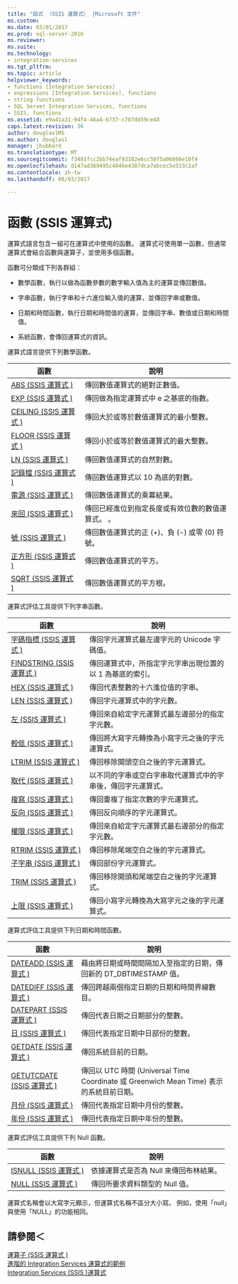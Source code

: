 ```yaml
---
title: "函式 （SSIS 運算式） |Microsoft 文件"
ms.custom: 
ms.date: 03/01/2017
ms.prod: sql-server-2016
ms.reviewer: 
ms.suite: 
ms.technology:
- integration-services
ms.tgt_pltfrm: 
ms.topic: article
helpviewer_keywords:
- functions [Integration Services]
- expressions [Integration Services], functions
- string functions
- SQL Server Integration Services, functions
- SSIS, functions
ms.assetid: e9a41a31-94f4-46a4-b737-c707dd59ce48
caps.latest.revision: 36
author: douglaslMS
ms.author: douglasl
manager: jhubbard
ms.translationtype: MT
ms.sourcegitcommit: f3481fcc2bb74eaf93182e6cc58f5a06666e10f4
ms.openlocfilehash: d147ad369495c4046e4387dca7abcec5e533c2af
ms.contentlocale: zh-tw
ms.lasthandoff: 08/03/2017

---
```

# <a name="functions-ssis-expression"></a>函數 (SSIS 運算式)
  運算式語言包含一組可在運算式中使用的函數。 運算式可使用單一函數，但通常運算式會結合函數與運算子，並使用多個函數。  
  
 函數可分類成下列各群組：  
  
-   數學函數，執行以做為函數參數的數字輸入值為主的運算並傳回數值。  
  
-   字串函數，執行字串和十六進位輸入值的運算，並傳回字串或數值。  
  
-   日期和時間函數，執行日期和時間值的運算，並傳回字串、數值或日期和時間值。  
  
-   系統函數，會傳回運算式的資訊。  
  
 運算式語言提供下列數學函數。  
  
|函數|說明|  
|--------------|-----------------|  
|[ABS &#40;SSIS 運算式 &#41;](../../integration-services/expressions/abs-ssis-expression.md)|傳回數值運算式的絕對正數值。|  
|[EXP &#40;SSIS 運算式 &#41;](../../integration-services/expressions/exp-ssis-expression.md)|傳回做為指定運算式中 e 之基底的指數。|  
|[CEILING &#40;SSIS 運算式 &#41;](../../integration-services/expressions/ceiling-ssis-expression.md)|傳回大於或等於數值運算式的最小整數。|  
|[FLOOR &#40;SSIS 運算式 &#41;](../../integration-services/expressions/floor-ssis-expression.md)|傳回小於或等於數值運算式的最大整數。|  
|[LN &#40;SSIS 運算式 &#41;](../../integration-services/expressions/ln-ssis-expression.md)|傳回數值運算式的自然對數。|  
|[記錄檔 &#40;SSIS 運算式 &#41;](../../integration-services/expressions/log-ssis-expression.md)|傳回數值運算式以 10 為底的對數。|  
|[電源 &#40;SSIS 運算式 &#41;](../../integration-services/expressions/power-ssis-expression.md)|傳回數值運算式的乘冪結果。|  
|[來回 &#40;SSIS 運算式 &#41;](../../integration-services/expressions/round-ssis-expression.md)|傳回已經進位到指定長度或有效位數的數值運算式。 。|  
|[號 &#40;SSIS 運算式 &#41;](../../integration-services/expressions/sign-ssis-expression.md)|傳回數值運算式的正 (+)、負 (-) 或零 (0) 符號。|  
|[正方形 &#40;SSIS 運算式 &#41;](../../integration-services/expressions/square-ssis-expression.md)|傳回數值運算式的平方。|  
|[SQRT &#40;SSIS 運算式 &#41;](../../integration-services/expressions/sqrt-ssis-expression.md)|傳回數值運算式的平方根。|  
  
 運算式評估工具提供下列字串函數。  
  
|函數|說明|  
|--------------|-----------------|  
|[字碼指標 &#40;SSIS 運算式 &#41;](../../integration-services/expressions/codepoint-ssis-expression.md)|傳回字元運算式最左邊字元的 Unicode 字碼值。|  
|[FINDSTRING &#40;SSIS 運算式 &#41;](../../integration-services/expressions/findstring-ssis-expression.md)|傳回運算式中，所指定字元字串出現位置的以 1 為基底的索引。|  
|[HEX &#40;SSIS 運算式 &#41;](../../integration-services/expressions/hex-ssis-expression.md)|傳回代表整數的十六進位值的字串。|  
|[LEN &#40;SSIS 運算式 &#41;](../../integration-services/expressions/len-ssis-expression.md)|傳回字元運算式中的字元數。|  
|[左 &#40;SSIS 運算式 &#41;](../../integration-services/expressions/left-ssis-expression.md)|傳回來自給定字元運算式最左邊部分的指定字元數。|  
|[較低 &#40;SSIS 運算式 &#41;](../../integration-services/expressions/lower-ssis-expression.md)|傳回將大寫字元轉換為小寫字元之後的字元運算式。|  
|[LTRIM &#40;SSIS 運算式 &#41;](../../integration-services/expressions/ltrim-ssis-expression.md)|傳回移除開頭空白之後的字元運算式。|  
|[取代 &#40;SSIS 運算式 &#41;](../../integration-services/expressions/replace-ssis-expression.md)|以不同的字串或空白字串取代運算式中的字串後，傳回字元運算式。|  
|[複寫 &#40;SSIS 運算式 &#41;](../../integration-services/expressions/replicate-ssis-expression.md)|傳回重複了指定次數的字元運算式。|  
|[反向 &#40;SSIS 運算式 &#41;](../../integration-services/expressions/reverse-ssis-expression.md)|傳回反向順序的字元運算式。|  
|[權限 &#40;SSIS 運算式 &#41;](../../integration-services/expressions/right-ssis-expression.md)|傳回來自給定字元運算式最右邊部分的指定字元數。|  
|[RTRIM &#40;SSIS 運算式 &#41;](../../integration-services/expressions/rtrim-ssis-expression.md)|傳回移除尾端空白之後的字元運算式。|  
|[子字串 &#40;SSIS 運算式 &#41;](../../integration-services/expressions/substring-ssis-expression.md)|傳回部份字元運算式。|  
|[TRIM &#40;SSIS 運算式 &#41;](../../integration-services/expressions/trim-ssis-expression.md)|傳回移除開頭和尾端空白之後的字元運算式。|  
|[上限 &#40;SSIS 運算式 &#41;](../../integration-services/expressions/upper-ssis-expression.md)|傳回小寫字元轉換為大寫字元之後的字元運算式。|  
  
 運算式評估工具提供下列日期和時間函數。  
  
|函數|說明|  
|--------------|-----------------|  
|[DATEADD &#40;SSIS 運算式 &#41;](../../integration-services/expressions/dateadd-ssis-expression.md)|藉由將日期或時間間隔加入至指定的日期，傳回新的 DT_DBTIMESTAMP 值。|  
|[DATEDIFF &#40;SSIS 運算式 &#41;](../../integration-services/expressions/datediff-ssis-expression.md)|傳回跨越兩個指定日期的日期和時間界線數目。|  
|[DATEPART &#40;SSIS 運算式 &#41;](../../integration-services/expressions/datepart-ssis-expression.md)|傳回代表日期之日期部分的整數。|  
|[日 &#40;SSIS 運算式 &#41;](../../integration-services/expressions/day-ssis-expression.md)|傳回代表指定日期中日部份的整數。|  
|[GETDATE &#40;SSIS 運算式 &#41;](../../integration-services/expressions/getdate-ssis-expression.md)|傳回系統目前的日期。|  
|[GETUTCDATE &#40;SSIS 運算式 &#41;](../../integration-services/expressions/getutcdate-ssis-expression.md)|傳回以 UTC 時間 (Universal Time Coordinate 或 Greenwich Mean Time) 表示的系統目前日期。|  
|[月份 &#40;SSIS 運算式 &#41;](../../integration-services/expressions/month-ssis-expression.md)|傳回代表指定日期中月份的整數。|  
|[年份 &#40;SSIS 運算式 &#41;](../../integration-services/expressions/year-ssis-expression.md)|傳回代表指定日期中年份的整數。|  
  
 運算式評估工具提供下列 Null 函數。  
  
|函數|說明|  
|--------------|-----------------|  
|[ISNULL &#40;SSIS 運算式 &#41;](../../integration-services/expressions/isnull-ssis-expression.md)|依據運算式是否為 Null 來傳回布林結果。|  
|[NULL &#40;SSIS 運算式 &#41;](../../integration-services/expressions/null-ssis-expression.md)|傳回所要求資料類型的 Null 值。|  
  
 運算式名稱會以大寫字元顯示，但運算式名稱不區分大小寫。 例如，使用「null」與使用「NULL」的功能相同。  
  
## <a name="see-also"></a>請參閱＜  
 [運算子 &#40;SSIS 運算式 &#41;](../../integration-services/expressions/operators-ssis-expression.md)   
 [進階的 Integration Services 運算式的範例](../../integration-services/expressions/examples-of-advanced-integration-services-expressions.md)   
 [Integration Services &#40;SSIS &#41;運算式](../../integration-services/expressions/integration-services-ssis-expressions.md)  
  
  
